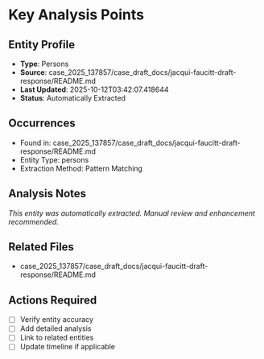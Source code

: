 # Key Analysis Points

## Entity Profile
- **Type**: Persons
- **Source**: case_2025_137857/case_draft_docs/jacqui-faucitt-draft-response/README.md
- **Last Updated**: 2025-10-12T03:42:07.418644
- **Status**: Automatically Extracted

## Occurrences
- Found in: case_2025_137857/case_draft_docs/jacqui-faucitt-draft-response/README.md
- Entity Type: persons
- Extraction Method: Pattern Matching

## Analysis Notes
*This entity was automatically extracted. Manual review and enhancement recommended.*

## Related Files
- case_2025_137857/case_draft_docs/jacqui-faucitt-draft-response/README.md

## Actions Required
- [ ] Verify entity accuracy
- [ ] Add detailed analysis
- [ ] Link to related entities
- [ ] Update timeline if applicable
